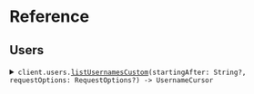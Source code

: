 # Reference
## Users
<details><summary><code>client.users.<a href="/Sources/Resources/Users/UsersClient.swift">listUsernamesCustom</a>(startingAfter: String?, requestOptions: RequestOptions?) -> UsernameCursor</code></summary>
<dl>
<dd>

#### 🔌 Usage

<dl>
<dd>

<dl>
<dd>

```swift
import Foundation
import Pagination

private func main() async throws {
    let client = PaginationClient(token: "<token>")

    try await client.users.listUsernamesCustom(request: .init(startingAfter: "starting_after"))
}

try await main()
```
</dd>
</dl>
</dd>
</dl>

#### ⚙️ Parameters

<dl>
<dd>

<dl>
<dd>

**startingAfter:** `String?` 

The cursor used for pagination in order to fetch
the next page of results.
    
</dd>
</dl>

<dl>
<dd>

**requestOptions:** `RequestOptions?` — Additional options for configuring the request, such as custom headers or timeout settings.
    
</dd>
</dl>
</dd>
</dl>


</dd>
</dl>
</details>
